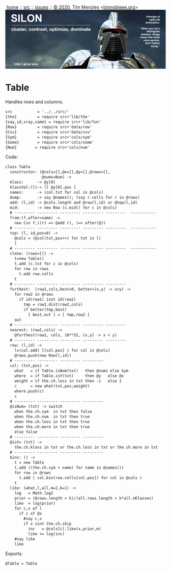 <a name=top></a><p>       
&nbsp;[home](http://git.io/silon) ::
[src](https://github.com/timm/silon/raw/master/src) ::
[issues](http://git.io/silon) ::
<a href="https://github.com/timm/silon/raw/master/raw/master/LICENSE.md">&copy; 2020</a>,
Tim Menzies
<<a href="mailto:timm@ieee.org">timm&commat;ieee.org</a>>
<br>
[<img width=900 src="https://github.com/timm/silon/raw/master/etc/img/banner.jpg">](http://git.io/silon)<br>

# Table

Handles rows and columns.

    src           = '../../src/'
    {the}         = require src+'lib/the'
    {say,id,xray,same} = require src+'lib/fun'
    {Row}         = require src+'data/row'
    {Csv}         = require src+'data/csv'
    {Sym}         = require src+'cols/sym'
    {Some}        = require src+'cols/some'
    {Num}        = require src+'cols/num'

Code:

    class Table
      constructor: (@cols=[],@x=[],@y=[],@rows=[],
                    @nums=Num) ->
      klass:      -> @y[0]
      klassVal:(l)-> l[ @y[0].pos ]
      names:      -> (col.txt for col in @cols)
      dump:       -> say @names(); (say r.cells for r in @rows)
      add: (l,id) -> @cols.length and @row(l,id) or @top(l,id)
      mid:        -> new Row (c.mid() for c in @cols)
      # --------- --------- --------- --------- ---------  -----------
      from:(f,after=same) -> 
        new Csv f,((r) => @add r), (=> after(@))
      # --------- --------- --------- --------- ---------  -----------
      top: (l, id,pos=0) -> 
        @cols = (@col(txt,pos++) for txt in l) 
        l
      # --------- --------- --------- --------- ---------  -----------
      clone: (rows=[]) ->
        t=new Table()
        t.add (c.txt for c in @cols)
        for row in rows
          t.add row.cells
        t
      # --------- --------- --------- --------- ---------   
      furthest:  (row1,cols,best=0, better=(x,y) -> x>y) ->
        for row2 in @rows
          if id(row1) isnt id(row2)
            tmp = row1.dist(row2,cols)
            if better(tmp,best)
              [ best,out ] = [ tmp,row2 ]
        out
      # --------- --------- --------- --------- ---------   
      nearest: (row1,cols) ->
        @furthest(row1, cols, 10**32, (x,y) -> x < y)
      # --------- --------- --------- --------- ---------   
      row: (l,id) -> 
        l=(col.add( l[col.pos] ) for col in @cols)
        @rows.push(new Row(l,id))
      # --------- --------- --------- ---------
      col: (txt,pos) ->
        what   = if Table.isNum(txt)   then @nums else Sym
        where  = if Table.isY(txt)     then @y   else @x
        weight = if the.ch.less in txt then -1   else 1
        c      = new what(txt,pos,weight)
        where.push(c)
        c
      # --------- --------- --------- ---------
      @isNum= (txt) -> switch
        when the.ch.sym  in txt then false
        when the.ch.num  in txt then true
        when the.ch.less in txt then true
        when the.ch.more in txt then true
        else false
      # --------- --------- --------- ---------
      @isY= (txt) -> 
        the.ch.klass in txt or the.ch.less in txt or the.ch.more in txt
      # --------- --------- --------- ---------
      bins: () ->
        t = new Table
        t.add ((the.ch.sym + name) for name in @names())
        for row in @rows
          t.add ( col.bin(row.cells[col.pos]) for col in @cols )
        t
      like: (what,l,all,m=2,k=1) ->
        log   = Math.log2
        prior = (@rows.length + k)/(all.rows.length + k*all.nKlasses)
        like  = log(prior)
        for c,x of l
          if c of @x
            #say c,x
            if x isnt the.ch.skip
              inc   = @cols[c].like(x,prior,m)
              like += log(inc)
        #say like
        like

Exports:

    @Table = Table
